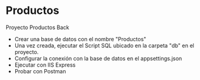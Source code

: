 # Productos
Proyecto Productos Back

* Crear una base de datos con el nombre "Productos"
* Una vez creada, ejecutar el Script SQL ubicado en la carpeta "db" en el proyecto.
* Configurar la conexión con la base de datos en el appsettings.json
* Ejecutar con IIS Express
* Probar con Postman
